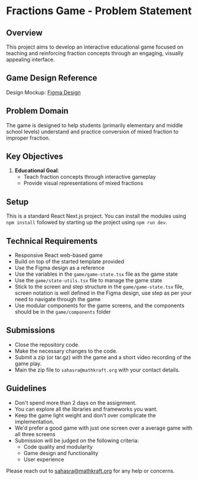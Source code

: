# Fractions Game - Problem Statement

## Overview
This project aims to develop an interactive educational game focused on teaching and reinforcing fraction concepts through an engaging, visually appealing interface.

## Game Design Reference
Design Mockup: [Figma Design](https://www.figma.com/design/MNBVvPXRRDYXtI8jk9ogzA/Untitled?node-id=0-1&t=wyhaXPzmBdf7RM2n-1)

## Problem Domain
The game is designed to help students (primarily elementary and middle school levels) understand and practice conversion of mixed fraction to improper fraction.

## Key Objectives
1. **Educational Goal**: 
   - Teach fraction concepts through interactive gameplay
   - Provide visual representations of mixed fractions

## Setup
This is a standard React Next.js project. You can install the modules using `npm install` followed by starting up the project using `npm run dev`.

## Technical Requirements
- Responsive React web-based game
- Build on top of the started template provided
- Use the Figma design as a reference
- Use the variables in the `game/game-state.tsx` file as the game state
- Use the `game/state-utils.tsx` file to manage the game state
- Stick to the screen and step structure in the `game/game-state.tsx` file, screen notation is well defined in the Figma design, use step as per your need to navigate through the game
- Use modular components for the game screens, and the components should be in the `game/components` folder

## Submissions
- Close the repository code.
- Make the necessary changes to the code.
- Submit a zip (or tar.gz) with the game and a short video recording of the game play.
- Main the zip file to `sahasra@mathkraft.org` with your contact details.


## Guidelines
- Don't spend more than 2 days on the assignment.
- You can explore all the libraries and frameworks you want.
- Keep the game light weight and don't over complicate the implementation.
- We'd prefer a good game with just one screen over a average game with all three screens
- Submission will be judged on the following criteria:
  - Code quality and modularity
  - Game design and functionality
  - User experience

Please reach out to sahasra@mathkraft.org for any help or concerns.
